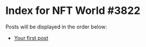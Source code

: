# Index for NFT World #3822
Posts will be displayed in the order below:

- [Your first post](./001-first.md)

